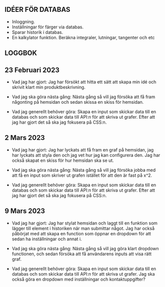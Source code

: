 ## IDÉER FÖR DATABAS

- Inloggning. 
- Inställningar för färger via databas. 
- Sparar historik i databas. 
- En kalkylator funktion. Beräkna integraler, lutningar, tangenter och etc




## LOGGBOK

## 23 Februari 2023
- Vad jag har gjort:
Jag har försökt att hitta ett sätt att skapa min idé och skrivit klart min produktbeskrivning.

- Vad jag ska göra nästa gång: 
Nästa gång så vill jag försöka att få fram någonting på hemsidan och sedan skissa en skiss för hemsidan.

- Vad jag generellt behöver göra:
Skapa en input som skickar data till en databas och som skickar data till API:n för att skriva ut grafer. Efter att jag har gjort det så ska jag fokusera på CSS:n.

## 2 Mars 2023 

- Vad jag har gjort:
Jag har lyckats att få fram en graf på hemsidan, jag har lyckats att styla den och jag vet hur jag kan configurera den. Jag har också skapat en skiss för hur hemsidan ska se ut.

- Vad jag ska göra nästa gång: 
Nästa gång så vill jag försöka jobba med att få en input som skriver ut grafen istället för att den är fast på x^2.

- Vad jag generellt behöver göra:
Skapa en input som skickar data till en databas och som skickar data till API:n för att skriva ut grafer. Efter att jag har gjort det så ska jag fokusera på CSS:n.

## 9 Mars 2023

- Vad jag har gjort:
Jag har stylat hemsidan och laggt till en funktion som lägger till element i historiken när man submittar något. Jag har också påbörjat med att skapa en function som öppnar en dropdown för att sedan ha inställningar och annat i.

- Vad jag ska göra nästa gång: 
Nästa gång så vill jag göra klart dropdown functionen, och sedan försöka att få användarens inputs att visa rätt graf.

- Vad jag generellt behöver göra:
Skapa en input som skickar data till en databas och som skickar data till API:n för att skriva ut grafer. Jag ska också göra en dropdown med inställningar och kontaktuppgifter?